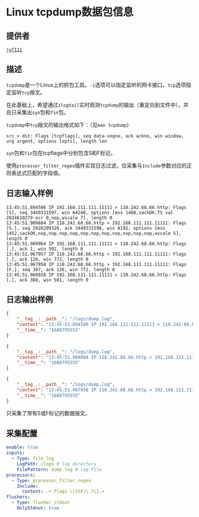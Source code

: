 # Linux tcpdump数据包信息

## 提供者

[`jyf111`](https://github.com/jyf111)

## 描述

`tcpdump`是一个Linux上的抓包工具。`-i`选项可以指定监听的网卡接口，`tcp`选项指定监听`tcp`报文。

在此基础上，希望通过`ilogtail`实时观测`tcpdump`的输出（重定向到文件中），并且只采集出`syn`包和`fin`包。

`tcpdump`中`tcp`报文的输出格式如下：（见`man tcpdump`）

```
src > dst: Flags [tcpflags], seq data-seqno, ack ackno, win window, urg urgent, options [opts], length len
```

`syn`包和`fin`包在tcpflags中分别包含S和F标记。

使用`processor_filter_regex`插件实现日志过滤，仅采集与`Include`参数对应的正则表达式匹配的字段值。

## 日志输入样例

```
13:45:51.894506 IP 192.168.111.111.11111 > 110.242.68.66.http: Flags [S], seq 3449331597, win 64240, options [mss 1460,sackOK,TS val 2834610279 ecr 0,nop,wscale 7], length 0
13:45:51.909884 IP 110.242.68.66.http > 192.168.111.111.11111: Flags [S.], seq 2926209326, ack 3449331598, win 8192, options [mss 1452,sackOK,nop,nop,nop,nop,nop,nop,nop,nop,nop,nop,nop,wscale 5], length 0
13:45:51.909964 IP 192.168.111.111.11111 > 110.242.68.66.http: Flags [.], ack 1, win 502, length 0
13:45:51.967957 IP 110.242.68.66.http > 192.168.111.111.11111: Flags [.], ack 126, win 772, length 0
13:45:51.967958 IP 110.242.68.66.http > 192.168.111.111.11111: Flags [F.], seq 387, ack 126, win 772, length 0
13:45:51.968018 IP 192.168.111.111.11111 > 110.242.68.66.http: Flags [.], ack 388, win 501, length 0
```

## 日志输出样例

```json
{
    "__tag__:__path__": "/logs/dump.log",
    "content": "13:45:51.894506 IP 192.168.111.111.11111 > 110.242.68.66.http: Flags [S], seq 3449331597, win 64240, options [mss 1460,sackOK,TS val 2834610279 ecr 0,nop,wscale 7], length 0",
    "__time__": "1688795555"
}

{
    "__tag__:__path__": "/logs/dump.log",
    "content": "13:45:51.909884 IP 110.242.68.66.http > 192.168.111.111.11111: Flags [S.], seq 2926209326, ack 3449331598, win 8192, options [mss 1452,sackOK,nop,nop,nop,nop,nop,nop,nop,nop,nop,nop,nop,wscale 5], length 0",
    "__time__": "1688795555"
}

{
    "__tag__:__path__": "/logs/dump.log",
    "content": "13:45:51.967958 IP 110.242.68.66.http > 192.168.111.111.11111: Flags [F.], seq 387, ack 126, win 772, length 0",
    "__time__": "1688795555"
}
```

只采集了带有S或F标记的数据报文。

## 采集配置

```yaml
enable: true
inputs:
  - Type: file_log
    LogPath: /logs # log directory
    FilePattern: dump.log # log file
processors:
  - Type: processor_filter_regex
    Include:
      content: .+ Flags \[[SF]\.?\].+
flushers:
  - Type: flusher_stdout
    OnlyStdout: true
```
